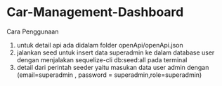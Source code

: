 # Car-Management-Dashboard

Cara Penggunaan 
1. untuk detail api ada didalam folder openApi/openApi.json  
2. jalankan seed untuk insert data superadmin ke dalam database user dengan menjalakan sequelize-cli db:seed:all pada terminal  
3. detail dari  perintah seeder yaitu  masukan data user admin dengan (email=superadmin , password = superadmin,role=superadmin)



   
   
